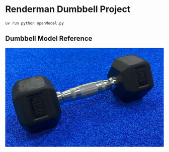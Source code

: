 # Renderman Dumbbell Project

```
uv run python openModel.py
```

## Dumbbell Model Reference

![image](/images/dumbellExample.jpeg)
